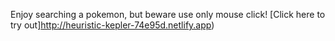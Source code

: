 Enjoy searching a pokemon, but beware use only mouse click! [Click here to try out]http://heuristic-kepler-74e95d.netlify.app)
